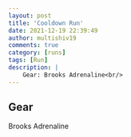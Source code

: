 ```yaml
---
layout: post
title: 'Cooldown Run'
date: 2021-12-19 22:39:49
author: multishiv19
comments: true
category: [runs]
tags: [Run]
description: |
    Gear: Brooks Adrenaline<br/>
---
```


## Gear
Brooks Adrenaline



<div width='100%' class='strava-embed-placeholder' data-embed-type='activity' data-embed-id='6401535898'></div>
<script src='https://strava-embeds.com/embed.js'></script>
